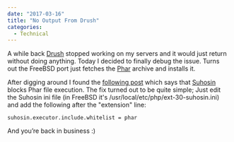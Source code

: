 ```yaml
---
date: "2017-03-16"
title: "No Output From Drush"
categories:
  - Technical
---
```


A while back [Drush](https://github.com/drush-ops/drush) stopped working on my servers and it would just return without doing anything. Today I decided to finally debug the issue. Turns out the FreeBSD port just fetches the [Phar](http://php.net/manual/en/phar.using.intro.php) archive and installs it.

After digging around I found the [following post](http://stackoverflow.com/questions/19925526/using-cli-to-use-phar-file-not-working) which says that [Suhosin](https://suhosin.org/stories/index.html) blocks Phar file execution. The fix turned out to be quite simple; Just edit the Suhosin ini file (in FreeBSD it's /usr/local/etc/php/ext-30-suhosin.ini) and add the following after the "extension" line:

```plaintext
suhosin.executor.include.whitelist = phar
```

And you’re back in business :)
<!--more-->
